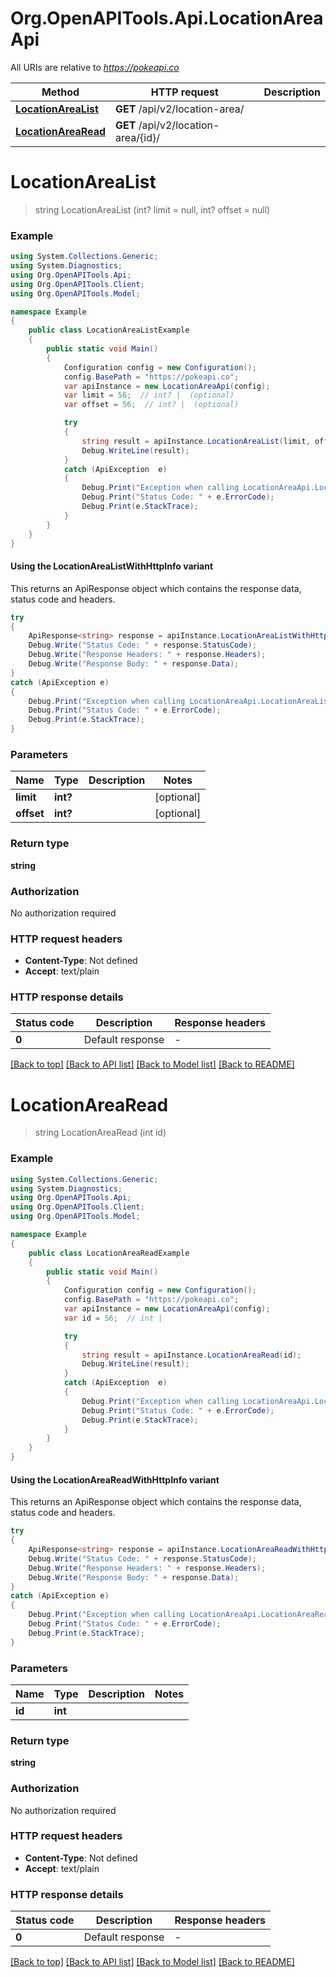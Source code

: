 # Org.OpenAPITools.Api.LocationAreaApi

All URIs are relative to *https://pokeapi.co*

| Method | HTTP request | Description |
|--------|--------------|-------------|
| [**LocationAreaList**](LocationAreaApi.md#locationarealist) | **GET** /api/v2/location-area/ |  |
| [**LocationAreaRead**](LocationAreaApi.md#locationarearead) | **GET** /api/v2/location-area/{id}/ |  |

<a id="locationarealist"></a>
# **LocationAreaList**
> string LocationAreaList (int? limit = null, int? offset = null)



### Example
```csharp
using System.Collections.Generic;
using System.Diagnostics;
using Org.OpenAPITools.Api;
using Org.OpenAPITools.Client;
using Org.OpenAPITools.Model;

namespace Example
{
    public class LocationAreaListExample
    {
        public static void Main()
        {
            Configuration config = new Configuration();
            config.BasePath = "https://pokeapi.co";
            var apiInstance = new LocationAreaApi(config);
            var limit = 56;  // int? |  (optional) 
            var offset = 56;  // int? |  (optional) 

            try
            {
                string result = apiInstance.LocationAreaList(limit, offset);
                Debug.WriteLine(result);
            }
            catch (ApiException  e)
            {
                Debug.Print("Exception when calling LocationAreaApi.LocationAreaList: " + e.Message);
                Debug.Print("Status Code: " + e.ErrorCode);
                Debug.Print(e.StackTrace);
            }
        }
    }
}
```

#### Using the LocationAreaListWithHttpInfo variant
This returns an ApiResponse object which contains the response data, status code and headers.

```csharp
try
{
    ApiResponse<string> response = apiInstance.LocationAreaListWithHttpInfo(limit, offset);
    Debug.Write("Status Code: " + response.StatusCode);
    Debug.Write("Response Headers: " + response.Headers);
    Debug.Write("Response Body: " + response.Data);
}
catch (ApiException e)
{
    Debug.Print("Exception when calling LocationAreaApi.LocationAreaListWithHttpInfo: " + e.Message);
    Debug.Print("Status Code: " + e.ErrorCode);
    Debug.Print(e.StackTrace);
}
```

### Parameters

| Name | Type | Description | Notes |
|------|------|-------------|-------|
| **limit** | **int?** |  | [optional]  |
| **offset** | **int?** |  | [optional]  |

### Return type

**string**

### Authorization

No authorization required

### HTTP request headers

 - **Content-Type**: Not defined
 - **Accept**: text/plain


### HTTP response details
| Status code | Description | Response headers |
|-------------|-------------|------------------|
| **0** | Default response |  -  |

[[Back to top]](#) [[Back to API list]](../README.md#documentation-for-api-endpoints) [[Back to Model list]](../README.md#documentation-for-models) [[Back to README]](../README.md)

<a id="locationarearead"></a>
# **LocationAreaRead**
> string LocationAreaRead (int id)



### Example
```csharp
using System.Collections.Generic;
using System.Diagnostics;
using Org.OpenAPITools.Api;
using Org.OpenAPITools.Client;
using Org.OpenAPITools.Model;

namespace Example
{
    public class LocationAreaReadExample
    {
        public static void Main()
        {
            Configuration config = new Configuration();
            config.BasePath = "https://pokeapi.co";
            var apiInstance = new LocationAreaApi(config);
            var id = 56;  // int | 

            try
            {
                string result = apiInstance.LocationAreaRead(id);
                Debug.WriteLine(result);
            }
            catch (ApiException  e)
            {
                Debug.Print("Exception when calling LocationAreaApi.LocationAreaRead: " + e.Message);
                Debug.Print("Status Code: " + e.ErrorCode);
                Debug.Print(e.StackTrace);
            }
        }
    }
}
```

#### Using the LocationAreaReadWithHttpInfo variant
This returns an ApiResponse object which contains the response data, status code and headers.

```csharp
try
{
    ApiResponse<string> response = apiInstance.LocationAreaReadWithHttpInfo(id);
    Debug.Write("Status Code: " + response.StatusCode);
    Debug.Write("Response Headers: " + response.Headers);
    Debug.Write("Response Body: " + response.Data);
}
catch (ApiException e)
{
    Debug.Print("Exception when calling LocationAreaApi.LocationAreaReadWithHttpInfo: " + e.Message);
    Debug.Print("Status Code: " + e.ErrorCode);
    Debug.Print(e.StackTrace);
}
```

### Parameters

| Name | Type | Description | Notes |
|------|------|-------------|-------|
| **id** | **int** |  |  |

### Return type

**string**

### Authorization

No authorization required

### HTTP request headers

 - **Content-Type**: Not defined
 - **Accept**: text/plain


### HTTP response details
| Status code | Description | Response headers |
|-------------|-------------|------------------|
| **0** | Default response |  -  |

[[Back to top]](#) [[Back to API list]](../README.md#documentation-for-api-endpoints) [[Back to Model list]](../README.md#documentation-for-models) [[Back to README]](../README.md)

